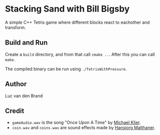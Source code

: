 # Stacking Sand with Bill Bigsby
A simple C++ Tetris game where different blocks react to eachother and transform.

## Build and Run
Create a ``build`` directory, and from that call ``cmake ..``. After this you can call ``make``.

The compiled binary can be run using ``./TetrisWithPressure``.

## Author
Luc van den Brand

## Credit
- ``gameAudio.wav`` is the song "Once Upon A Time" by [Michael Klier](http://www.m-klier.de/).
- ``coin.wav`` and ``coins.wav`` are sound effects made by [Hansjorg Malthaner](http://opengameart.org/users/varkalandar).
